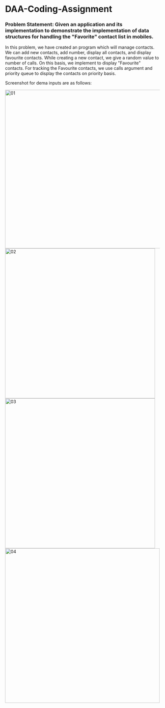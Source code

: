 # DAA-Coding-Assignment
### Problem Statement: Given an application and its implementation to demonstrate the implementation of data structures for handling the "Favorite" contact list in mobiles.

In this problem, we have created an program which will manage contacts. 
We can add new contacts, add number, display all contacts, and display favourite contacts.
While creating a new contact, we give a random value to number of calls. On this basis, we implement to display "Favourite" contacts.
For tracking the Favourite contacts, we use calls argument and priority queue to display the contacts on priority basis.

Screenshot for dema inputs are as follows:

<img width="516" alt="01" src="https://user-images.githubusercontent.com/112961351/203850284-d8aff137-7350-4e4e-94ce-e154b83e6d29.png">

<img width="488" alt="02" src="https://user-images.githubusercontent.com/112961351/203850308-0f3ffc28-3686-42da-8363-ce08fceda392.png">

<img width="488" alt="03" src="https://user-images.githubusercontent.com/112961351/203850318-bc94a0a9-9275-4ccf-b621-b19fa0fbf6dc.png">

<img width="503" alt="04" src="https://user-images.githubusercontent.com/112961351/203850339-a15e54b5-bdc3-410c-a8cb-3fbb40490773.png">

